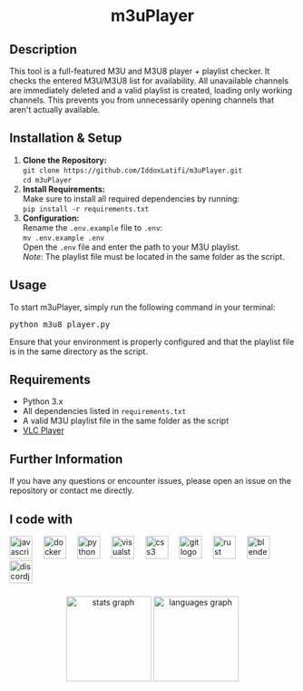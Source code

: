 <h1 align="center">m3uPlayer</h1>

###

<h2 align="left">Description</h2>

<p>
 This tool is a full-featured M3U and M3U8 player + playlist checker. It checks the entered M3U/M3U8 list for availability. All unavailable channels are immediately deleted and a valid playlist is created, loading only working channels. This prevents you from unnecessarily opening channels that aren't actually available.

</p>

###

<h2 align="left">Installation & Setup</h2>

<ol>
  <li>
    <strong>Clone the Repository:</strong>
    <br>
    <code>git clone https://github.com/IddoxLatifi/m3uPlayer.git</code>
    <br>
    <code>cd m3uPlayer</code>
  </li>
  <li>
    <strong>Install Requirements:</strong>
    <br>
    Make sure to install all required dependencies by running:
    <br>
    <code>pip install -r requirements.txt</code>
  </li>
  <li>
    <strong>Configuration:</strong>
    <br>
    Rename the <code>.env.example</code> file to <code>.env</code>:
    <br>
    <code>mv .env.example .env</code>
    <br>
    Open the <code>.env</code> file and enter the path to your M3U playlist.
    <br>
    <em>Note:</em> The playlist file must be located in the same folder as the script.
  </li>
</ol>

###

<h2 align="left">Usage</h2>

<p>
  To start m3uPlayer, simply run the following command in your terminal:
</p>

<pre>
python m3u8_player.py
</pre>

<p>
  Ensure that your environment is properly configured and that the playlist file is in the same directory as the script.
</p>

###

<h2 align="left">Requirements</h2>

<ul>
  <li>Python 3.x</li>
  <li>All dependencies listed in <code>requirements.txt</code></li>
  <li>A valid M3U playlist file in the same folder as the script</li>
  <li><a href="https://www.videolan.org/vlc/index.de.html">VLC Player</a></li>
</ul>

###

<h2 align="left">Further Information</h2>

<p>
  If you have any questions or encounter issues, please open an issue on the repository or contact me directly.
</p>

###

<h2 align="left">I code with</h2>

<div align="left">
  <img src="https://cdn.jsdelivr.net/gh/devicons/devicon/icons/javascript/javascript-original.svg" height="40" alt="javascript logo"  />
  <img width="12" />
  <img src="https://cdn.jsdelivr.net/gh/devicons/devicon/icons/docker/docker-original.svg" height="40" alt="docker logo"  />
  <img width="12" />
  <img src="https://cdn.jsdelivr.net/gh/devicons/devicon/icons/python/python-original.svg" height="40" alt="python logo"  />
  <img width="12" />
  <img src="https://cdn.jsdelivr.net/gh/devicons/devicon/icons/visualstudio/visualstudio-plain.svg" height="40" alt="visualstudio logo"  />
  <img width="12" />
  <img src="https://cdn.jsdelivr.net/gh/devicons/devicon/icons/css3/css3-original.svg" height="40" alt="css3 logo"  />
  <img width="12" />
  <img src="https://cdn.jsdelivr.net/gh/devicons/devicon/icons/git/git-original.svg" height="40" alt="git logo"  />
  <img width="12" />
  <img src="https://cdn.jsdelivr.net/gh/devicons/devicon/icons/rust/rust-original.svg" height="40" alt="rust logo"  />
  <img width="12" />
  <img src="https://cdn.jsdelivr.net/gh/devicons/devicon/icons/blender/blender-original.svg" height="40" alt="blender logo"  />
  <img width="12" />
  <img src="https://cdn.jsdelivr.net/gh/devicons/devicon/icons/discordjs/discordjs-original.svg" height="40" alt="discordjs logo"  />
</div>



###

<div align="center">
  <img src="https://github-readme-stats.vercel.app/api?username=IddoxLatifi&hide_title=false&hide_rank=false&show_icons=true&include_all_commits=true&count_private=true&disable_animations=false&theme=dracula&locale=en&hide_border=false&order=1" height="150" alt="stats graph"  />
  <img src="https://github-readme-stats.vercel.app/api/top-langs?username=IddoxLatifi&locale=en&hide_title=false&layout=compact&card_width=320&langs_count=5&theme=dracula&hide_border=false&order=2" height="150" alt="languages graph"  />
</div>

